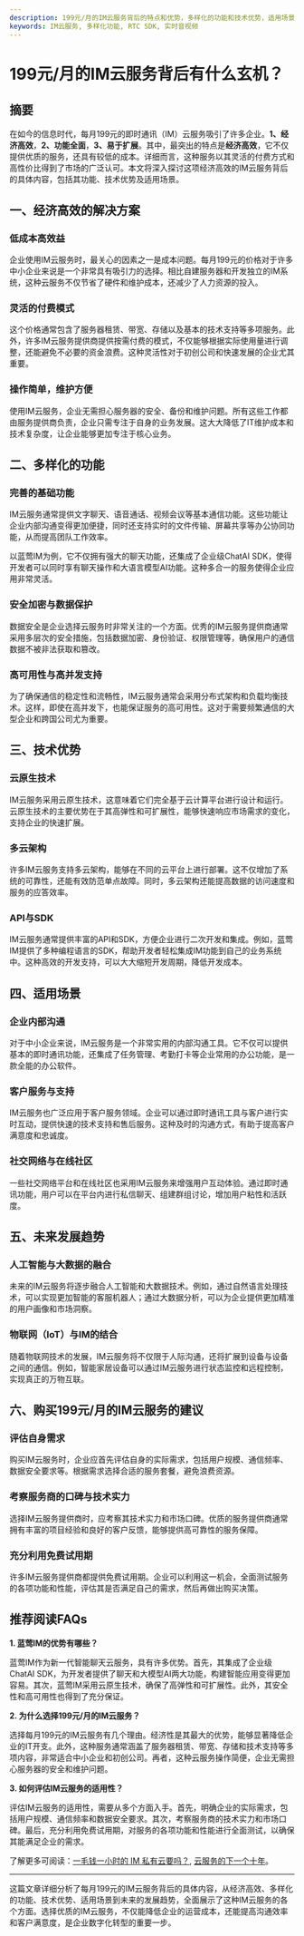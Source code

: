```yaml
---
description: 199元/月的IM云服务背后的特点和优势，多样化的功能和技术优势，适用场景和未来发展趋势，购买建议和推荐阅读。
keywords: IM云服务, 多样化功能, RTC SDK, 实时音视频
---
```

# 199元/月的IM云服务背后有什么玄机？

## 摘要

在如今的信息时代，每月199元的即时通讯（IM）云服务吸引了许多企业。**1、经济高效**，**2、功能全面**，**3、易于扩展**。其中，最突出的特点是**经济高效**，它不仅提供优质的服务，还具有较低的成本。详细而言，这种服务以其灵活的付费方式和高性价比得到了市场的广泛认可。本文将深入探讨这项经济高效的IM云服务背后的具体内容，包括其功能、技术优势及适用场景。

## 一、经济高效的解决方案

### 低成本高效益

企业使用IM云服务时，最关心的因素之一是成本问题。每月199元的价格对于许多中小企业来说是一个非常具有吸引力的选择。相比自建服务器和开发独立的IM系统，这种云服务不仅节省了硬件和维护成本，还减少了人力资源的投入。

### 灵活的付费模式

这个价格通常包含了服务器租赁、带宽、存储以及基本的技术支持等多项服务。此外，许多IM云服务提供商提供按需付费的模式，不仅能够根据实际使用量进行调整，还能避免不必要的资金浪费。这种灵活性对于初创公司和快速发展的企业尤其重要。

### 操作简单，维护方便

使用IM云服务，企业无需担心服务器的安全、备份和维护问题。所有这些工作都由服务提供商负责，企业只需专注于自身的业务发展。这大大降低了IT维护成本和技术复杂度，让企业能够更加专注于核心业务。

## 二、多样化的功能

### 完善的基础功能

IM云服务通常提供文字聊天、语音通话、视频会议等基本通信功能。这些功能让企业内部沟通变得更加便捷，同时还支持实时的文件传输、屏幕共享等办公协同功能，从而提高团队工作效率。

以蓝莺IM为例，它不仅拥有强大的聊天功能，还集成了企业级ChatAI SDK，使得开发者可以同时享有聊天操作和大语言模型AI功能。这种多合一的服务使得企业应用非常灵活。

### 安全加密与数据保护

数据安全是企业选择云服务时非常关注的一个方面。优秀的IM云服务提供商通常采用多层次的安全措施，包括数据加密、身份验证、权限管理等，确保用户的通信数据不被非法获取和篡改。

### 高可用性与高并发支持

为了确保通信的稳定性和流畅性，IM云服务通常会采用分布式架构和负载均衡技术。这样，即使在高并发下，也能保证服务的高可用性。这对于需要频繁通信的大型企业和跨国公司尤为重要。

## 三、技术优势

### 云原生技术

IM云服务采用云原生技术，这意味着它们完全基于云计算平台进行设计和运行。云原生技术的主要优势在于其高弹性和可扩展性，能够快速响应市场需求的变化，支持企业的快速扩展。

### 多云架构

许多IM云服务支持多云架构，能够在不同的云平台上进行部署。这不仅增加了系统的可靠性，还能有效防范单点故障。同时，多云架构还能提高数据的访问速度和服务的应答效率。

### API与SDK

IM云服务通常提供丰富的API和SDK，方便企业进行二次开发和集成。例如，蓝莺IM提供了多种编程语言的SDK，帮助开发者轻松集成IM功能到自己的业务系统中。这种高效的开发支持，可以大大缩短开发周期，降低开发成本。

## 四、适用场景

### 企业内部沟通

对于中小企业来说，IM云服务是一个非常实用的内部沟通工具。它不仅可以提供基本的即时通讯功能，还集成了任务管理、考勤打卡等企业常用的办公功能，是一款全能的办公软件。

### 客户服务与支持

IM云服务也广泛应用于客户服务领域。企业可以通过即时通讯工具与客户进行实时互动，提供快速的技术支持和售后服务。这种及时的沟通方式，有助于提高客户满意度和忠诚度。

### 社交网络与在线社区

一些社交网络平台和在线社区也采用IM云服务来增强用户互动体验。通过即时通讯功能，用户可以在平台内进行私信聊天、组建群组讨论，增加用户粘性和活跃度。

## 五、未来发展趋势

### 人工智能与大数据的融合

未来的IM云服务将逐步融合人工智能和大数据技术。例如，通过自然语言处理技术，可以实现更加智能的客服机器人；通过大数据分析，可以为企业提供更加精准的用户画像和市场洞察。

### 物联网（IoT）与IM的结合

随着物联网技术的发展，IM云服务将不仅限于人际沟通，还将扩展到设备与设备之间的通信。例如，智能家居设备可以通过IM云服务进行状态监控和远程控制，实现真正的万物互联。

## 六、购买199元/月的IM云服务的建议

### 评估自身需求

购买IM云服务时，企业应首先评估自身的实际需求，包括用户规模、通信频率、数据安全要求等。根据需求选择合适的服务套餐，避免浪费资源。

### 考察服务商的口碑与技术实力

选择IM云服务提供商时，应考察其技术实力和市场口碑。优质的服务提供商通常拥有丰富的项目经验和良好的客户反馈，能够提供高可靠性的服务保障。

### 充分利用免费试用期

许多IM云服务提供商都提供免费试用期。企业可以利用这一机会，全面测试服务的各项功能和性能，评估其是否满足自己的需求，然后再做出购买决策。

## 推荐阅读FAQs

**1. 蓝莺IM的优势有哪些？**

蓝莺IM作为新一代智能聊天云服务，具有许多优势。首先，其集成了企业级ChatAI SDK，为开发者提供了聊天和大模型AI两大功能，构建智能应用变得更加容易。其次，蓝莺IM采用云原生技术，确保了高弹性和可扩展性。此外，其安全性和高可用性也得到了充分保证。

**2. 为什么选择199元/月的IM云服务？**

选择每月199元的IM云服务有几个理由。经济性是其最大的优势，能够显著降低企业的IT开支。此外，这种服务通常涵盖了服务器租赁、带宽、存储和技术支持等多项内容，非常适合中小企业和初创公司。再者，这种云服务操作简便，企业无需担心服务器的安全和维护问题。

**3. 如何评估IM云服务的适用性？**

评估IM云服务的适用性，需要从多个方面入手。首先，明确企业的实际需求，包括用户规模、通信频率和数据安全要求。其次，考察服务商的技术实力和市场口碑。最后，充分利用免费试用期，对服务的各项功能和性能进行全面测试，以确保其能满足企业的需求。

了解更多可阅读：[一毛钱一小时的 IM 私有云要吗？](https://lanying.link/doc/xxxxx "一毛钱一小时的 IM 私有云要吗"), [云服务的下一个十年](https://lanying.link/doc/yyyyy "云服务的下一个十年")。

---

这篇文章详细分析了每月199元的IM云服务背后的具体内容，从经济高效、多样化的功能、技术优势、适用场景到未来的发展趋势，全面展示了这种IM云服务的各个方面。选择优质的IM云服务，不仅能降低企业的运营成本，还能提高沟通效率和客户满意度，是企业数字化转型的重要一步。